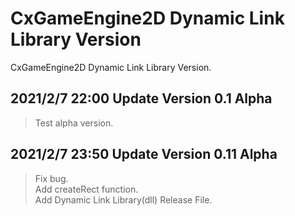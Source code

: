# CxGameEngine2D Dynamic Link Library Version
CxGameEngine2D
Dynamic Link Library Version.

## 2021/2/7 22:00 Update Version 0.1 Alpha
>Test alpha version.

## 2021/2/7 23:50 Update Version 0.11 Alpha
>Fix bug.  
>Add createRect function.  
>Add Dynamic Link Library(dll) Release File.
